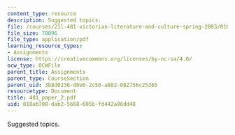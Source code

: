 ```yaml
---
content_type: resource
description: Suggested topics.
file: /courses/21l-481-victorian-literature-and-culture-spring-2003/010ab708dab25668605bfd442a96dd48_481_paper_2.pdf
file_size: 70096
file_type: application/pdf
learning_resource_types:
- Assignments
license: https://creativecommons.org/licenses/by-nc-sa/4.0/
ocw_type: OCWFile
parent_title: Assignments
parent_type: CourseSection
parent_uid: 3b8d0236-d0e0-2c50-a882-082756c25365
resourcetype: Document
title: 481_paper_2.pdf
uid: 010ab708-dab2-5668-605b-fd442a96dd48
---
```

Suggested topics.